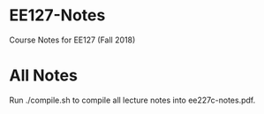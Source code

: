 # EE127-Notes
Course Notes for EE127 (Fall 2018)

# All Notes
Run ./compile.sh to compile all lecture notes into ee227c-notes.pdf.

